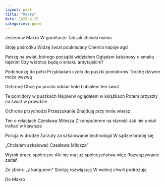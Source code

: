 ```yaml
---
layout: post
title: "Makro"
date: 2025-4-15
categories: poem
---
```



Jestem w Makro
W garniturze
Tak jak chciała mama

Stoję pośrodku
Widzę świat poukładany
Chemia napoje agd

Patrzę na świat, którego początki widziałem
Oglądam kabanosy o smaku tajskim
Czy wkrótce będą o smaku antytajskim?

Podchodzę do półki
Przykładam czoło do puszki pomidorów
Trochę dziwne może wezwą

Ochronę
Chcę po prostu oddać hołd
Lubiałem ten świat

Te pomidory w puszkach
Najpierw oglądałem w książkach
Potem przyszły na świat w prawdzie

Ochrona przychodzi
Przeszukanie
Znajdują przy mnie wiersz

Ten o relacjach Czesława Miłosza
Z komputerem na starość
Jak nie umiał trafiać w klawisze

Policja w drodze
Zarzuty za szkalowanie technologii
W sądzie bronię się

„Chciałem szkalować
Czesława Miłosza”

Wyrok prace społeczne
Ale nie ma już społeczeństwa więc
Rozwiązywanie zadań

Ze zbioru „z kangurem”
Siedzę rozwiązuję
W wolnej chwili podróżuję

Do Makro



